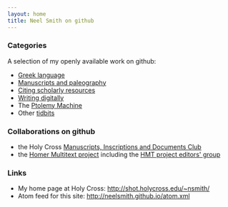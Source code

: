 ```yaml
---
layout: home
title: Neel Smith on github
---
```



### Categories ###


A selection of my openly available work on github:

- [Greek language](greek)
- [Manuscripts and paleography](mss)
- [Citing scholarly resources](citation)
- [Writing digitally](writing)
- The [Ptolemy Machine](ptolemy)
- Other [tidbits](tidbits)



### Collaborations on github ###


- the Holy Cross [Manuscripts, Inscriptions and Documents Club](http://hcmid.github.io/) 
- the [Homer Multitext project](http://homermultitext.github.io) including the [HMT project editors' group](http://hmteditors.github.io/)

### Links ###

- My home page at Holy Cross: <http://shot.holycross.edu/~nsmith/>
- Atom feed for this site: <http://neelsmith.github.io/atom.xml>


